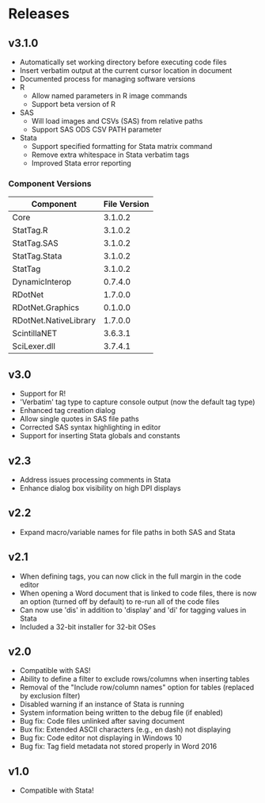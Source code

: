 # Releases

## v3.1.0

* Automatically set working directory before executing code files
* Insert verbatim output at the current cursor location in document
* Documented process for managing software versions
* R
    * Allow named parameters in R image commands
    * Support beta version of R
* SAS
    * Will load images and CSVs (SAS) from relative paths
    * Support SAS ODS CSV PATH parameter
* Stata
    * Support specified formatting for Stata matrix command
    * Remove extra whitespace in Stata verbatim tags
    * Improved Stata error reporting



### Component Versions

| Component             | File Version |
| --------------------- | ------------ |
| Core                  | 3.1.0.2      |
| StatTag.R             | 3.1.0.2      |
| StatTag.SAS           | 3.1.0.2      |
| StatTag.Stata         | 3.1.0.2      |
| StatTag               | 3.1.0.2      |
| DynamicInterop        | 0.7.4.0      |
| RDotNet               | 1.7.0.0      |
| RDotNet.Graphics      | 0.1.0.0      |
| RDotNet.NativeLibrary | 1.7.0.0      |
| ScintillaNET          | 3.6.3.1      |
| SciLexer.dll          | 3.7.4.1      |



## v3.0

* Support for R!
* 'Verbatim' tag type to capture console output (now the default tag type)
* Enhanced tag creation dialog
* Allow single quotes in SAS file paths
* Corrected SAS syntax highlighting in editor
* Support for inserting Stata globals and constants



## v2.3

- Address issues processing comments in Stata
- Enhance dialog box visibility on high DPI displays



## v2.2

* Expand macro/variable names for file paths in both SAS and Stata



## v2.1

* When defining tags, you can now click in the full margin in the code editor
* When opening a Word document that is linked to code files, there is now an option (turned off by default) to re-run all of the code files
* Can now use 'dis' in addition to 'display' and 'di' for tagging values in Stata
* Included a 32-bit installer for 32-bit OSes



## v2.0

 - Compatible with SAS!
 - Ability to define a filter to exclude rows/columns when inserting tables
 - Removal of the "Include row/column names" option for tables (replaced by exclusion filter)
 - Disabled warning if an instance of Stata is running
 - System information being written to the debug file (if enabled)
 - Bug fix: Code files unlinked after saving document
 - Bux fix: Extended ASCII characters (e.g., en dash) not displaying
 - Bug fix: Code editor not displaying in Windows 10
 - Bug fix: Tag field metadata not stored properly in Word 2016



## v1.0

- Compatible with Stata!